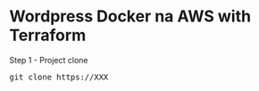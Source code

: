 # Wordpress Docker na AWS with Terraform

Step 1 - Project clone
<pre>
git clone https://XXX
</pre>
